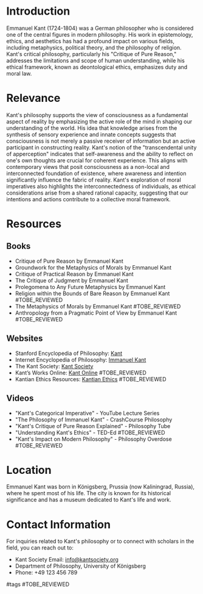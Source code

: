 # Introduction

Emmanuel Kant (1724-1804) was a German philosopher who is considered one of the central figures in modern philosophy. His work in epistemology, ethics, and aesthetics has had a profound impact on various fields, including metaphysics, political theory, and the philosophy of religion. Kant's critical philosophy, particularly his "Critique of Pure Reason," addresses the limitations and scope of human understanding, while his ethical framework, known as deontological ethics, emphasizes duty and moral law.

# Relevance

Kant's philosophy supports the view of consciousness as a fundamental aspect of reality by emphasizing the active role of the mind in shaping our understanding of the world. His idea that knowledge arises from the synthesis of sensory experience and innate concepts suggests that consciousness is not merely a passive receiver of information but an active participant in constructing reality. Kant's notion of the "transcendental unity of apperception" indicates that self-awareness and the ability to reflect on one's own thoughts are crucial for coherent experience. This aligns with contemporary views that posit consciousness as a non-local and interconnected foundation of existence, where awareness and intention significantly influence the fabric of reality. Kant's exploration of moral imperatives also highlights the interconnectedness of individuals, as ethical considerations arise from a shared rational capacity, suggesting that our intentions and actions contribute to a collective moral framework.

# Resources

## Books

- Critique of Pure Reason by Emmanuel Kant
- Groundwork for the Metaphysics of Morals by Emmanuel Kant
- Critique of Practical Reason by Emmanuel Kant
- The Critique of Judgment by Emmanuel Kant
- Prolegomena to Any Future Metaphysics by Emmanuel Kant
- Religion within the Bounds of Bare Reason by Emmanuel Kant #TOBE_REVIEWED
- The Metaphysics of Morals by Emmanuel Kant #TOBE_REVIEWED
- Anthropology from a Pragmatic Point of View by Emmanuel Kant #TOBE_REVIEWED

## Websites

- Stanford Encyclopedia of Philosophy: [Kant](https://plato.stanford.edu/entries/kant/)
- Internet Encyclopedia of Philosophy: [Immanuel Kant](https://iep.utm.edu/kant/)
- The Kant Society: [Kant Society](http://www.kantsociety.org/)
- Kant’s Works Online: [Kant Online](https://www.kantonline.com) #TOBE_REVIEWED
- Kantian Ethics Resources: [Kantian Ethics](https://www.kantianethics.com) #TOBE_REVIEWED

## Videos

- "Kant's Categorical Imperative" - YouTube Lecture Series
- "The Philosophy of Immanuel Kant" - CrashCourse Philosophy
- "Kant's Critique of Pure Reason Explained" - Philosophy Tube
- "Understanding Kant's Ethics" - TED-Ed #TOBE_REVIEWED
- "Kant's Impact on Modern Philosophy" - Philosophy Overdose #TOBE_REVIEWED

# Location

Emmanuel Kant was born in Königsberg, Prussia (now Kaliningrad, Russia), where he spent most of his life. The city is known for its historical significance and has a museum dedicated to Kant's life and work.

# Contact Information

For inquiries related to Kant's philosophy or to connect with scholars in the field, you can reach out to:

- Kant Society Email: info@kantsociety.org
- Department of Philosophy, University of Königsberg
- Phone: +49 123 456 789

#tags 
#TOBE_REVIEWED
